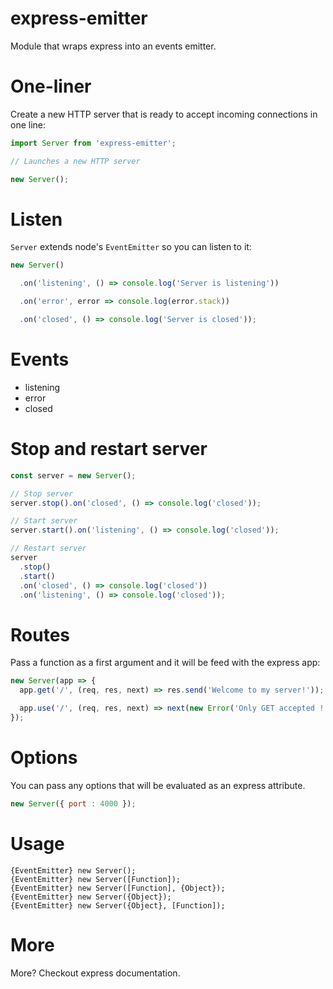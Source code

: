 express-emitter
===

Module that wraps express into an events emitter.

# One-liner

Create a new HTTP server that is ready to accept incoming connections in one line:

```js
import Server from 'express-emitter';

// Launches a new HTTP server

new Server();
```

# Listen

`Server` extends node's `EventEmitter` so you can listen to it:

```js
new Server()

  .on('listening', () => console.log('Server is listening'))

  .on('error', error => console.log(error.stack))

  .on('closed', () => console.log('Server is closed'));
```

# Events

- listening
- error
- closed

# Stop and restart server

```js
const server = new Server();

// Stop server
server.stop().on('closed', () => console.log('closed'));

// Start server
server.start().on('listening', () => console.log('closed'));

// Restart server
server
  .stop()
  .start()
  .on('closed', () => console.log('closed'))
  .on('listening', () => console.log('closed'));
```

# Routes

Pass a function as a first argument and it will be feed with the express app:

```js
new Server(app => {
  app.get('/', (req, res, next) => res.send('Welcome to my server!'));

  app.use('/', (req, res, next) => next(new Error('Only GET accepted !')));
});
```

# Options

You can pass any options that will be evaluated as an express attribute.

```js
new Server({ port : 4000 });
```

# Usage

```
{EventEmitter} new Server();
{EventEmitter} new Server([Function]);
{EventEmitter} new Server([Function], {Object});
{EventEmitter} new Server({Object});
{EventEmitter} new Server({Object}, [Function]);
```

# More

More? Checkout express documentation.
